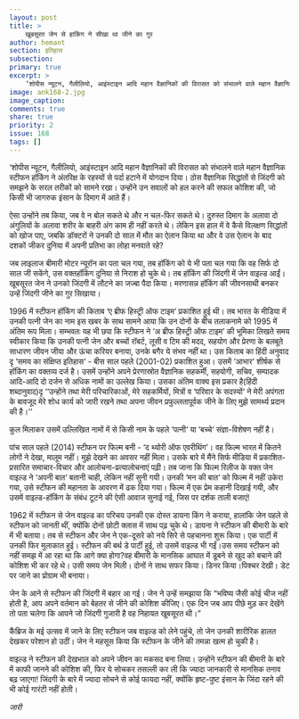```yaml
---
layout: post
title: >
    खूबसूरत जेन से हाकिंग ने सीखा था जीने का गुर
author: hemant
section: इतिहास
subsection:
primary: true
excerpt: >
    ‘शोपीस न्यूटन, गैलीलियो, आइंस्टाइन आदि महान वैज्ञानिकों की विरासत को संभालने वाले महान वैज्ञानिक स्टीफन हॉकिंग ने अंतरिक्ष के रहस्यों से पर्दा हटाने में योगदान दिया। ठोस वैज्ञानिक सिद्धांतों से जिंदगी को समझने के सरल तरीकों को सामने रखा। उन्होंने उन सवालों को हल करने की सफल कोशिश की, जो किसी भी जागरुक इंसान के दिमाग में आते हैं।
image: ank168-2.jpg
image_caption: 
comments: true
share: true
priority: 2
issue: 168
tags: []
---
```


‘शोपीस न्यूटन, गैलीलियो, आइंस्टाइन आदि महान वैज्ञानिकों की विरासत को संभालने वाले महान वैज्ञानिक स्टीफन हॉकिंग ने अंतरिक्ष के रहस्यों से पर्दा हटाने में योगदान दिया। ठोस वैज्ञानिक सिद्धांतों से जिंदगी को समझने के सरल तरीकों को सामने रखा। उन्होंने उन सवालों को हल करने की सफल कोशिश की, जो किसी भी जागरुक इंसान के दिमाग में आते हैं।

ऐसा उन्होंने तब किया, जब वे न बोल सकते थे और न चल-फिर सकते थे। दुरुस्त दिमाग के अलावा दो अंगुलियों के अलावा शरीर के बाहरी अंग काम ही नहीं करते थे। लेकिन इस हाल में वे कैसे विलक्षण सिद्धांतों को खोज पाए, जबकि डॉक्टरों ने उनकी दो साल में मौत का ऐलान किया था और वे उस ऐलान के बाद दशकों जीकर दुनिया में अपनी प्रतिभा का लोहा मनवाते रहे?

जब लाइलाज बीमारी मोटर न्यूरॉन का पता चल गया, तब हॉकिंग को ये भी पता चल गया कि वह सिर्फ दो साल जी सकेंगे, उस वक्तहॉकिंग दुनिया से निराश हो चुके थे। तब हॉकिंग की जिंदगी में जेन वाइल्ड आईं। खूबसूरत जेन ने उनको जिंदगी में लौटने का जज्बा पैदा किया। मरणासन्न हॉकिंग की जीवनसाथी बनकर उन्हें जिंदगी जीने का गुर सिखाया।

1996 में स्टीफन हॉकिंग की किताब ‘ए ब्रीफ हिस्ट्री ऑफ टाइम‘ प्रकाशित हुई थी। तब भारत के मीडिया में उनकी पत्नी जेन का नाम इस खबर के साथ सामने आया कि उन दोनों के बीच तलाकनामे को 1995 में अंतिम रूप मिला। सम्भवतः यह भी छपा कि स्टीफन ने ‘अ ब्रीफ हिस्ट्री ऑफ टाइम’ की भूमिका लिखते समय स्वीकार किया कि उनकी पत्नी जेन और बच्चों रॉबर्ट, लूसी व टिम की मदद, सहयोग और प्रेरणा के बलबूते साधारण जीवन जीया और ऊंचा करियर बनाया, उनके बगैर ये संभव नहीं था।
उस किताब का हिंदी अनुवाद दृ ‘समय का संक्षिप्त इतिहास‘ - बीस साल पहले (2001-02) प्रकाशित हुआ। उसमें ‘आभार‘ शीर्षक से हॉकिंग का वक्तव्य दर्ज है। उसमें उन्होंने अपने प्रेरणास्रोत वैज्ञानिक सहकर्मी, सहयोगी, सचिव, सम्पादक आदि-आदि दो दर्जन से अधिक नामों का उल्लेख किया। उसका अंतिम वाक्य इस प्रकार है(हिंदी शब्दानुवाद)दृ ‘‘उन्होंने तथा मेरी परिचारिकाओं, मेरे सहकर्मियों, मित्रों व ‘परिवार के सदस्यों‘ ने मेरी अपंगता के बावजूद मेरे शोध कार्य को जारी रखने तथा अपना जीवन प्रफुल्लतापूर्वक जीने के लिए मुझे सामर्थ्य प्रदान की है।‘‘

कुल मिलाकर उसमें उल्लिखित नामों में से किसी नाम के पहले ‘पत्नी‘ या ‘बच्चे‘ संज्ञा-विशेषण नहीं है।

पांच साल पहले (2014) स्टीफन पर फिल्म बनी - ‘द थ्योरी ऑफ एवरीथिंग’। वह फिल्म भारत में कितने लोगों ने देखा, मालूम नहीं। मुझे देखने का अवसर नहीं मिला। उसके बारे में मैंने सिर्फ मीडिया में प्रकाशित-प्रसारित समाचार-विचार और आलोचना-प्रत्यालोचनाएं पढ़ी। तब जाना कि फिल्म रिलीज के वक्त जेन वाइल्ड ने ‘अपनी बात‘ बतानी चाही, लेकिन नहीं सुनी गयी। उनकी ‘मन की बात‘ को फिल्म में नहीं उकेरा गया, उसे स्टीफन की महानता के आवरण में ढक दिया गया। फिल्म में एक प्रेम कहानी दिखाई गयी, और उसमें वाइल्ड-हॉकिंग के संबंध टूटने की ऐसी आवाज सुनाई गई, जिस पर दर्शक ताली बजाएं!

1962 में स्टीफन से जेन वाइल्ड का परिचय उनकी एक दोस्त डायना किंग ने कराया, हालांकि जेन पहले से स्टीफन को जानती थीं, क्योंकि दोनों छोटी क्लास में साथ पढ़ चुके थे। डायना ने स्टीफन की बीमारी के बारे में भी बताया। तब से स्टीफन और जेन ने एक-दूसरे को नये सिरे से पहचानना शुरू किया। एक पार्टी में उनकी फिर मुलाकात हुई। स्टीफन की बर्थ डे पार्टी हुई, तो उसमें वाइल्ड भी गईं।उस समय स्टीफन को नहीं समझ में आ रहा था कि आगे क्या होगा?वह बीमारी के मानसिक आघात में डूबने से खुद को बचाने की कोशिश भी कर रहे थे। उसी समय जेन मिली। दोनों ने साथ सफर किया। डिनर किया।पिक्चर देखी। डेट पर जाने का प्रोग्राम भी बनाया।

जेन के आने से स्टीफन की जिंदगी में बहार आ गई। जेन ने उन्हें समझाया कि “भविष्य जैसी कोई चीज नहीं होती है, आप अपने वर्तमान को बेहतर से जीने की कोशिश कीजिए। एक दिन जब आप पीछे मुड़ कर देखेंगे तो पता चलेगा कि आपने जो जिंदगी गुजारी है वह निहायत खूबसूरत थी।”

कैंब्रिज के मई उत्सव में जाने के लिए स्टीफन जब वाइल्ड को लेने पहुंचे, तो जेन उनकी शारीरिक हालत देखकर परेशान हो उठीं। जेन ने महसूस किया कि स्टीफन के जीने की तमन्ना खत्म हो चुकी है।

वाइल्ड ने स्टीफन की देखभाल को अपने जीवन का मकसद बना लिया। उन्होंने स्टीफन की बीमारी के बारे में काफी जानने की कोशिश की, फिर ये सोचकर तसल्ली कर ली कि ज्यादा जानकारी से मानसिक तनाव बढ़ जाएगा! जिंदगी के बारे में ज्यादा सोचने से कोई फायदा नहीं, क्योंकि हृष्ट-पुष्ट इंसान के जिंदा रहने की भी कोई गारंटी नहीं होती।

*जारी*
